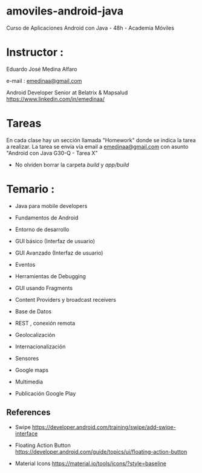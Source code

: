 # amoviles-android-java
Curso de Aplicaciones Android con Java - 48h - Academia Móviles

# Instructor :

Eduardo José Medina Alfaro 

e-mail : emedinaa@gmail.com

Android Developer Senior at Belatrix & Mapsalud https://www.linkedin.com/in/emedinaa/

# Tareas

En cada clase hay un sección llamada "Homework" donde se indica la tarea a realizar. La tarea se envía vía email a 
emedinaa@gmail.com con asunto "Android con Java G30-Q - Tarea X"

* No olviden borrar la carpeta *build* y  *app/build*

##

# Temario :

- Java para mobile developers

- Fundamentos de Android

- Entorno de desarrollo

- GUI básico (Interfaz de usuario)

- GUI Avanzado (Interfaz de usuario)

- Eventos

- Herramientas de Debugging

- GUI usando Fragments

- Content Providers y broadcast receivers

- Base de Datos

- REST , conexión remota

- Geolocalización

- Internacionalización

- Sensores

- Google maps

- Multimedia

- Publicación Google Play

## References

- Swipe https://developer.android.com/training/swipe/add-swipe-interface

- Floating Action Button https://developer.android.com/guide/topics/ui/floating-action-button

- Material Icons https://material.io/tools/icons/?style=baseline
